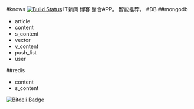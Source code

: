 #knows  [![Build Status](https://travis-ci.org/mtunique/knows.svg?branch=master)](https://travis-ci.org/mtunique/knows)
IT新闻 博客 整合APP。
智能推荐。
#DB
##mongodb
+ article
+ content
+ s_content
+ vector
+ v_content
+ push_list
+ user

##redis
+ content
+ s_content


[![Bitdeli Badge](https://d2weczhvl823v0.cloudfront.net/mtunique/knows/trend.png)](https://bitdeli.com/free "Bitdeli Badge")

